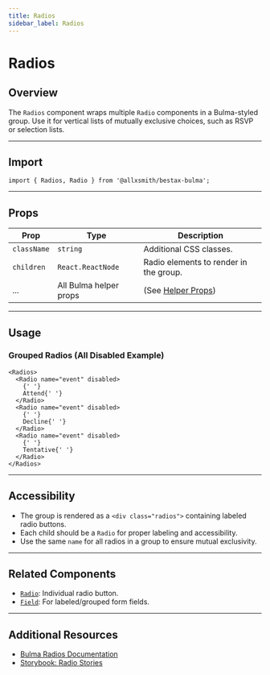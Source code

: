 ```yaml
---
title: Radios
sidebar_label: Radios
---
```


# Radios

## Overview

The `Radios` component wraps multiple `Radio` components in a Bulma-styled group. Use it for vertical lists of mutually exclusive choices, such as RSVP or selection lists.

---

## Import

```tsx
import { Radios, Radio } from '@allxsmith/bestax-bulma';
```

---

## Props

| Prop        | Type                   | Description                                      |
| ----------- | ---------------------- | ------------------------------------------------ |
| `className` | `string`               | Additional CSS classes.                          |
| `children`  | `React.ReactNode`      | Radio elements to render in the group.           |
| ...         | All Bulma helper props | (See [Helper Props](../helpers/usebulmaclasses)) |

---

## Usage

### Grouped Radios (All Disabled Example)

```tsx
<Radios>
  <Radio name="event" disabled>
    {' '}
    Attend{' '}
  </Radio>
  <Radio name="event" disabled>
    {' '}
    Decline{' '}
  </Radio>
  <Radio name="event" disabled>
    {' '}
    Tentative{' '}
  </Radio>
</Radios>
```

---

## Accessibility

- The group is rendered as a `<div class="radios">` containing labeled radio buttons.
- Each child should be a `Radio` for proper labeling and accessibility.
- Use the same `name` for all radios in a group to ensure mutual exclusivity.

---

## Related Components

- [`Radio`](./radio.md): Individual radio button.
- [`Field`](./field.md): For labeled/grouped form fields.

---

## Additional Resources

- [Bulma Radios Documentation](https://bulma.io/documentation/form/radio/#grouped-radios)
- [Storybook: Radio Stories](https://storybook.bestax.cc/?path=/story/form-radio--listofradios)
